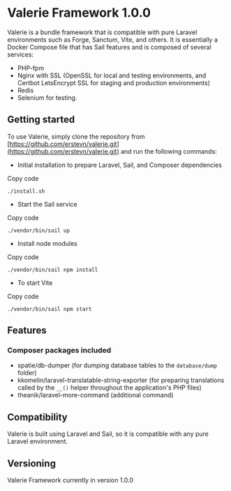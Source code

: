 
# Valerie Framework 1.0.0

Valerie is a bundle framework that is compatible with pure Laravel environments such as Forge, Sanctum, Vite, and others. It is essentially a Docker Compose file that has Sail features and is composed of several services:

-   PHP-fpm
-   Nginx with SSL (OpenSSL for local and testing environments, and Certbot LetsEncrypt SSL for staging and production environments)
-   Redis
-   Selenium for testing.

## Getting started

To use Valerie, simply clone the repository from [https://github.com/erstevn/valerie.git](https://github.com/erstevn/valerie.git) and run the following commands:

-   Initial installation to prepare Laravel, Sail, and Composer dependencies

Copy code

`./install.sh` 

-   Start the Sail service

Copy code

`./vendor/bin/sail up` 

-   Install node modules

Copy code

`./vendor/bin/sail npm install` 

-   To start Vite

Copy code

`./vendor/bin/sail npm start` 

## Features

### Composer packages included

-   spatie/db-dumper (for dumping database tables to the `database/dump` folder)
-   kkomelin/laravel-translatable-string-exporter (for preparing translations called by the `__()` helper throughout the application's PHP files)
-   theanik/laravel-more-command (additional command)

## Compatibility

Valerie is built using Laravel and Sail, so it is compatible with any pure Laravel environment.

## Versioning

Valerie Framework currently in version 1.0.0